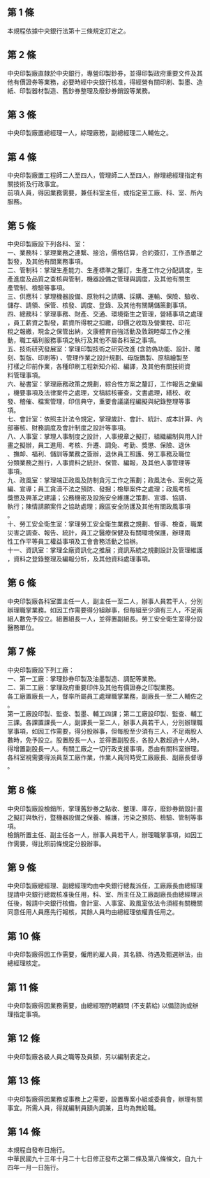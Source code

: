 第 1 條
-------
本規程依據中央銀行法第十三條規定訂定之。

第 2 條
-------
中央印製廠直隸於中央銀行，專營印製鈔券，並得印製政府重要文件及其  
他有價證券等業務，必要時經中央銀行核准，得經營有關印刷、製墨、造  
紙、印製器材製造、舊鈔券整理及廢鈔券銷毀等業務。

第 3 條
-------
中央印製廠置總經理一人，綜理廠務，副總經理二人輔佐之。

第 4 條
-------
中央印製廠置工程師二人至四人，管理師二人至四人，辦理總經理指定有  
關技術及行政事宜。  
前項人員，得因業務需要，兼任科室主任，或指定至工廠、科、室、所內  
服務。

第 5 條
-------
中央印製廠設下列各科、室：  
一、業務科：掌理業務之連繫、接洽，價格估算，合約簽訂，工作憑單之  
    製發，及其他有關業務事項。  
二、管制科：掌理生產能力、生產標準之釐訂，生產工作之分配調度，生  
    產進度及品質之查核與管制，機器設備之管理與調度，及其他有關生  
    產管制、檢驗等事項。  
三、供應科：掌理機器設備、原物料之請購、採購、運輸、保險、驗收、  
    儲存、請領、保管、核發、調度、登錄、及其他有關購儲策劃事項。  
四、總務科：掌理事務、財產、交通、環境衛生之管理，營繕事項之處理  
    ，員工薪資之製發，薪資所得稅之扣繳，印價之收取及營業稅、印花  
    稅之報繳，現金之保管出納，文康體育自強活動及敦親睦鄰工作之推  
    動，職工福利服務事項之執行及其他不屬各科室之事項。  
五、技術研究發展室：掌理印製技術之研究改進 (含防偽功能、設計、雕  
    刻、製版、印刷等) 、管理作業之設計規劃、母版鐫製、原稿繪製至  
    打樣之印前作業，各種印刷工程新知介紹、編譯，及其他有關技術資  
    料管理事項。  
六、秘書室：掌理廠務政策之規劃，綜合性方案之釐訂，工作報告之彙編  
    ，機要事項及法律案件之處理，文稿綜核審查，文書處理，繕校、收  
    發、稽催、檔案管理，印信典守，重要會議議程編擬與紀錄整理等事  
    項。  
七、會計室：依照主計法令規定，掌理歲計、會計、統計、成本計算、內  
    部審核、財務調度及會計制度之設計等事項。  
八、人事室：掌理人事制度之設計，人事規章之擬訂，組織編制與用人計  
    畫之擬辦，員工進用、考核、升遷、調免、考勤、獎懲、保險、退休  
    、撫卹、福利、儲訓等業務之簽辦，退休員工照護、勞工事務及職位  
    分類業務之推行，人事資料之統計、保管、編報，及其他人事管理等  
    事項。  
九、政風室：掌理端正政風及防制貪污工作之策劃；政風法令、案例之蒐  
    編、宣導；員工貪瀆不法之預防、發掘；檢舉案件之處理；政風考核  
    獎懲及興革之建議；公務機密及設施安全維護之策劃、宣導、協調、  
    執行；陳情請願案件之協助處理；廠區安全防護及其他有關政風事項  
    。  
十、勞工安全衛生室：掌理勞工安全衛生業務之規劃、督導、檢查，職業  
    災害之調查、報告、統計，員工之醫療保健及有關環境保護，辦理兩  
    性工作平等員工權益事項及工會會務活動之協辦。  
十一、資訊室：掌理全廠資訊化之推展；資訊系統之規劃設計及管理維護  
      ，資料之登錄整理及編報分析，及其他資料處理事項。

第 6 條
-------
中央印製廠各科室置主任一人，副主任一至二人，辦事人員若干人，分別  
辦理職掌業務。如因工作需要得分組辦事，但每組至少須有三人，不足兩  
組人數免予設立。組置組長一人，並得置副組長。勞工安全衛生室得分設  
醫務單位。

第 7 條
-------
中央印製廠設下列工廠：  
一、第一工廠：掌理鈔券印製及油墨製造、調配等業務。  
二、第二工廠：掌理政府重要印件及其他有價證券之印製業務。  
各工廠置廠長一人，督率所屬員工處理職掌業務，副廠長一至二人輔佐之  
。  
第一工廠設印製、監查、製墨、輔工四課；第二工廠設印製、監查、輔工  
三課。各課置課長一人，副課長一至二人，辦事人員若干人，分別辦理職  
掌事項，如因工作需要，得分股辦事，但每股至少須有三人，不足兩股人  
數時，免予設立。股置股長一人，並得置副股長，各股人數超過十人時，  
得增置副股長一人。有關工廠之一切行政支援事項，悉由有關科室辦理。  
各科室視需要得派員至工廠作業，作業人員同時受工廠廠長、副廠長督導  
。

第 8 條
-------
中央印製廠設檢銷所，掌理舊鈔券之點收、整理、庫存，廢鈔券銷毀計畫  
之擬訂與執行，暨機器設備之保養、維護，污染之預防、檢驗、管制等事  
項。  
檢銷所置主任、副主任各一人，辦事人員若干人，辦理職掌事項，如因工  
作需要，得比照前條規定分股辦事。

第 9 條
-------
中央印製廠總經理、副總經理均由中央銀行總裁派任，工廠廠長由總經理  
提請中央銀行總裁核准後任用，科、室、所主任及工廠副廠長由總經理派  
任後，報請中央銀行核備，會計室、人事室、政風室依法令須經有關機關  
同意任用人員應先行報核，其餘人員均由總經理依權責任用之。

第 10 條
--------
中央印製廠得因工作需要，僱用約雇人員，其名額、待遇及甄選辦法，由  
總經理核定。

第 11 條
--------
中央印製廠得因業務需要，由總經理酌聘顧問 (不支薪給) 以備諮詢或辦  
理指定事項。

第 12 條
--------
中央印製廠各級人員之職等及員額，另以編制表定之。

第 13 條
--------
中央印製廠得因業務或事務上之需要，設置專案小組或委員會，辦理有關  
事宜。所需人員，得就編制員額內調兼，且均為無給職。

第 14 條
--------
本規程自發布日施行。  
中華民國九十三年十月二十七日修正發布之第二條及第八條條文，自九十  
四年一月一日施行。

